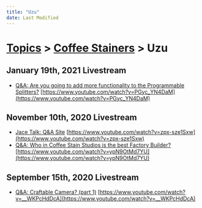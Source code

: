 ```yaml
---
title: "Uzu"
date: Last Modified
---
```

# [Topics](../../topics.md) > [Coffee Stainers](../../topics/coffee-stainers.md) > Uzu

## January 19th, 2021 Livestream
* [Q&A: Are you going to add more functionality to the Programmable Splitters?](../../transcriptions/yt-PGyc_YN4DaM.md) [https://www.youtube.com/watch?v=PGyc_YN4DaM](https://www.youtube.com/watch?v=PGyc_YN4DaM)

## November 10th, 2020 Livestream
* [Jace Talk: Q&A Site](../../transcriptions/yt-zpx-sze1Sxw.md) [https://www.youtube.com/watch?v=zpx-sze1Sxw](https://www.youtube.com/watch?v=zpx-sze1Sxw)
* [Q&A: Who in Coffee Stain Studios is the best Factory Builder?](../../transcriptions/yt-ypN9OtMd7YU.md) [https://www.youtube.com/watch?v=ypN9OtMd7YU](https://www.youtube.com/watch?v=ypN9OtMd7YU)

## September 15th, 2020 Livestream
* [Q&A: Craftable Camera? (part 1)](../../transcriptions/yt-__WKPcHdDcA.md) [https://www.youtube.com/watch?v=__WKPcHdDcA](https://www.youtube.com/watch?v=__WKPcHdDcA)
